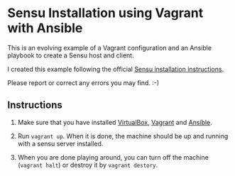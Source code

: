 # Sensu Installation using Vagrant with Ansible

This is an evolving example of a Vagrant configuration and an Ansible playbook to create a Sensu host and client.

I created this example following the official [Sensu installation instructions](https://sensuapp.org/docs/latest/installation-overview).

Please report or correct any errors you may find. :-)

## Instructions
1. Make sure that you have installed [VirtualBox](https://www.virtualbox.org), [Vagrant](https://www.vagrantup.com) and [Ansible](http://www.ansible.com/home).

2. Run ```vagrant up```. When it is done, the machine should be up and running with a sensu server installed.

3. When you are done playing around, you can turn off the machine (```vagrant halt```) or destroy it by ```vagrant destory```.

